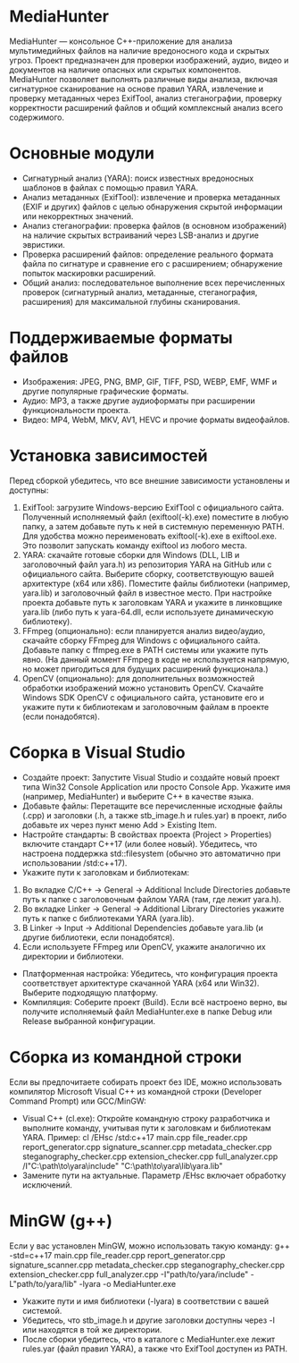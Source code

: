 # MediaHunter

MediaHunter — консольное C++-приложение для анализа мультимедийных файлов на наличие вредоносного кода и скрытых угроз. Проект предназначен для проверки изображений, аудио, видео и документов на наличие опасных или скрытых компонентов. MediaHunter позволяет выполнять различные виды анализа, включая сигнатурное сканирование на основе правил YARA, извлечение и проверку метаданных через ExifTool, анализ стеганографии, проверку корректности расширений файлов и общий комплексный анализ всего содержимого.

# Основные модули
- Сигнатурный анализ (YARA): поиск известных вредоносных шаблонов в файлах с помощью правил YARA.
- Анализ метаданных (ExifTool): извлечение и проверка метаданных (EXIF и других) файлов с целью обнаружения скрытой информации или некорректных значений.
- Анализ стеганографии: проверка файлов (в основном изображений) на наличие скрытых встраиваний через LSB-анализ и другие эвристики.
- Проверка расширений файлов: определение реального формата файла по сигнатуре и сравнение его с расширением; обнаружение попыток маскировки расширений.
- Общий анализ: последовательное выполнение всех перечисленных проверок (сигнатурный анализ, метаданные, стеганография, расширения) для максимальной глубины сканирования.

# Поддерживаемые форматы файлов
- Изображения: JPEG, PNG, BMP, GIF, TIFF, PSD, WEBP, EMF, WMF и другие популярные графические форматы.
- Аудио: MP3, а также другие аудиоформаты при расширении функциональности проекта.
- Видео: MP4, WebM, MKV, AV1, HEVC и прочие форматы видеофайлов.

# Установка зависимостей
Перед сборкой убедитесь, что все внешние зависимости установлены и доступны:
1) ExifTool: загрузите Windows-версию ExifTool с официального сайта. Полученный исполняемый файл (exiftool(-k).exe) поместите в любую папку, а затем добавьте путь к ней в системную переменную PATH. Для удобства можно переименовать exiftool(-k).exe в exiftool.exe. Это позволит запускать команду exiftool из любого места.
2) YARA: скачайте готовые сборки для Windows (DLL, LIB и заголовочный файл yara.h) из репозитория YARA на GitHub или с официального сайта. Выберите сборку, соответствующую вашей архитектуре (x64 или x86). Поместите файлы библиотеки (например, yara.lib) и заголовочный файл в известное место. При настройке проекта добавьте путь к заголовкам YARA и укажите в линковщике yara.lib (либо путь к yara-64.dll, если используете динамическую библиотеку).
3) FFmpeg (опционально): если планируется анализ видео/аудио, скачайте сборку FFmpeg для Windows с официального сайта. Добавьте папку с ffmpeg.exe в PATH системы или укажите путь явно. (На данный момент FFmpeg в коде не используется напрямую, но может пригодиться для будущих расширений функционала.)
4) OpenCV (опционально): для дополнительных возможностей обработки изображений можно установить OpenCV. Скачайте Windows SDK OpenCV с официального сайта, установите его и укажите пути к библиотекам и заголовочным файлам в проекте (если понадобятся).

# Сборка в Visual Studio
- Создайте проект: Запустите Visual Studio и создайте новый проект типа Win32 Console Application или просто Console App. Укажите имя (например, MediaHunter) и выберите C++ в качестве языка.
- Добавьте файлы: Перетащите все перечисленные исходные файлы (.cpp) и заголовки (.h, а также stb_image.h и rules.yar) в проект, либо добавьте их через пункт меню Add > Existing Item.
- Настройте стандарты: В свойствах проекта (Project > Properties) включите стандарт C++17 (или более новый). Убедитесь, что настроена поддержка std::filesystem (обычно это автоматично при использовании /std:c++17).
- Укажите пути к заголовкам и библиотекам:
1) Во вкладке C/C++ → General → Additional Include Directories добавьте путь к папке с заголовочным файлом YARA (там, где лежит yara.h).
2) Во вкладке Linker → General → Additional Library Directories укажите путь к папке с библиотеками YARA (yara.lib).
3) В Linker → Input → Additional Dependencies добавьте yara.lib (и другие библиотеки, если понадобятся).
4) Если используете FFmpeg или OpenCV, укажите аналогично их директории и библиотеки.
- Платформенная настройка: Убедитесь, что конфигурация проекта соответствует архитектуре скачанной YARA (x64 или Win32). Выберите подходящую платформу.
- Компиляция: Соберите проект (Build). Если всё настроено верно, вы получите исполняемый файл MediaHunter.exe в папке Debug или Release выбранной конфигурации.

# Сборка из командной строки
Если вы предпочитаете собирать проект без IDE, можно использовать компилятор Microsoft Visual C++ из командной строки (Developer Command Prompt) или GCC/MinGW:
- Visual C++ (cl.exe): Откройте командную строку разработчика и выполните команду, учитывая пути к заголовкам и библиотекам YARA. Пример:
cl /EHsc /std:c++17 main.cpp file_reader.cpp report_generator.cpp signature_scanner.cpp metadata_checker.cpp steganography_checker.cpp extension_checker.cpp full_analyzer.cpp /I"C:\path\to\yara\include" "C:\path\to\yara\lib\yara.lib"
- Замените пути на актуальные. Параметр /EHsc включает обработку исключений.
# MinGW (g++) 
Если у вас установлен MinGW, можно использовать такую команду:
g++ -std=c++17 main.cpp file_reader.cpp report_generator.cpp signature_scanner.cpp metadata_checker.cpp steganography_checker.cpp extension_checker.cpp full_analyzer.cpp -I"path/to/yara/include" -L"path/to/yara/lib" -lyara -o MediaHunter.exe
- Укажите пути и имя библиотеки (-lyara) в соответствии с вашей системой.
- Убедитесь, что stb_image.h и другие заголовки доступны через -I или находятся в той же директории.
- После сборки убедитесь, что в каталоге с MediaHunter.exe лежит rules.yar (файл правил YARA), а также что ExifTool доступен из PATH.
